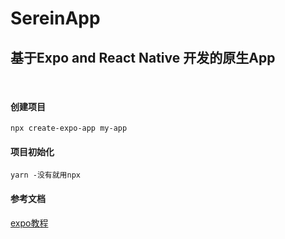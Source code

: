 # SereinApp 
## 基于Expo and React Native 开发的原生App

<br>

####  创建项目
`npx create-expo-app my-app` <br>

#### 项目初始化
`yarn -没有就用npx` <br>

#### 参考文档
[expo教程](https://clwy.cn/guide/documents/expo "expo教程")